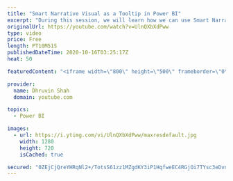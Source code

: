 ```yaml
---
title: "Smart Narrative Visual as a Tooltip in Power BI"
excerpt: "During this session, we will learn how we can use Smart Narrator visual to create interactive, eye-catching, and customizable tooltip. Smart Narrative visual provides us the flexibility to create interactive narrator for our Power BI visualization. During this session, we will use this capability to"
originalUrl: https://youtube.com/watch?v=UlnQXbXdPww
type: video
price: Free
length: PT10M51S
publishedDateTime: 2020-10-16T03:25:17Z
heat: 50

featuredContent: "<iframe width=\"800\" height=\"500\" frameborder=\"0\" src=\"https://www.youtube.com/embed/UlnQXbXdPww\" allow=\"accelerometer; autoplay; encrypted-media; gyroscope; picture-in-picture\" allowfullscreen></iframe>"

provider:
  name: Dhruvin Shah
  domain: youtube.com

topics:
  - Power BI

images:
  - url: https://i.ytimg.com/vi/UlnQXbXdPww/maxresdefault.jpg
    width: 1280
    height: 720
    isCached: true

secured: "0ZEjCjQreYHRqNl2+/TotsS61zz1MZgdKY3iP1HqfweEC4RGjOi7TYsc3eDvnJtF4IdJvjpvhGLHcZdGcadamcCvqbt5/IRM4+Zofk3yWLHPPpMEzJ0pOahrT6stGL81X/zGN+Try97HWIDDnrWb/XKHx3lwznHh7pjMETy/mPDm55vb/HSo8YQePWXEEeX2FJFQKmkiXSDrsKht5QcypQPU/190rncJTfRttOwoC7itHGeF62aOBrH3JyEeL2wpQrOx4NRJlW7j+ka5MO8WKcCdgnS2g9N70qwhkQvIDbYT5iqgP+LWrgytGBQ4xtct3StCAnQzfbwLdKaUMjJtecq7KGoHgw/42Q/quj5THiNjKYZvs0pQptceQLZT71oJlewGFGYYjo3QcTQjdVCx52ys0vHmfI9fDrgoeP0isLc=;XiwNsmoViUdcAqYbF3tFHw=="
---
```



